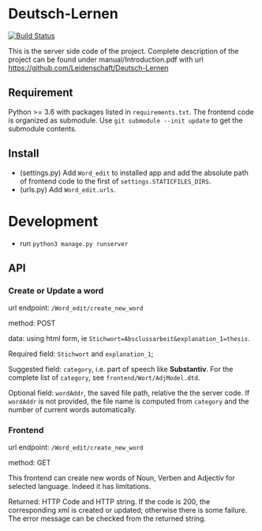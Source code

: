 # Deutsch-Lernen
[![Build Status](https://travis-ci.com/Leidenschaft/DeutschLernen_server.svg?branch=master)](https://travis-ci.com/Leidenschaft/DeutschLernen_server)

This is the server side code of the project. Complete description of the project can be found under manual/Introduction.pdf with url https://github.com/Leidenschaft/Deutsch-Lernen


## Requirement
Python >= 3.6 with packages listed in `requirements.txt`.
The frontend code is organized as submodule. Use `git submodule --init update` to get the submodule contents.

## Install
* (settings.py) Add `Word_edit` to installed app and add the absolute path of frontend code to the first of `settings.STATICFILES_DIRS`.
* (urls.py) Add `Word_edit.urls`.

# Development
* run `python3 manage.py runserver`

## API
### Create or Update a word
url endpoint: `/Word_edit/create_new_word`

method: POST

data: using html form, ie `Stichwort=Absclussarbeit&explanation_1=thesis`.

Required field: `Stichwort` and `explanation_1`;

Suggested field: `category`, i.e. part of speech like **Substantiv**.
For the complete list of `category`, see `frontend/Wort/AdjModel.dtd`.

Optional field: `wordAddr`, the saved file path, relative the the server code.
If `wordAddr` is not provided,
the file name is computed from `category` and the number of current words automatically.

### Frontend
url endpoint: `/Word_edit/create_new_word`

method: GET

This frontend can create new words of Noun, Verben and Adjectiv for selected language. Indeed it has limitations.

Returned: HTTP Code and HTTP string. If the code is 200, the corresponding xml is created or updated; otherwise there is some failure. The error message can be checked from the returned string.
